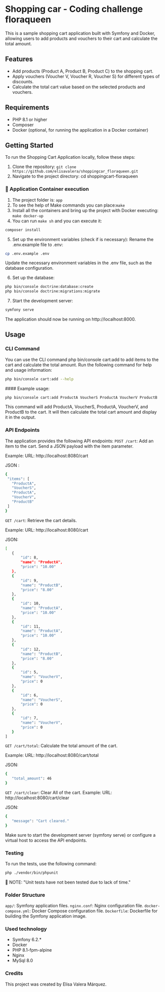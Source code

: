 # Shopping car - Coding challenge floraqueen

This is a sample shopping cart application built with Symfony and Docker, allowing users to add products and vouchers to their cart and calculate the total amount.

## Features

- Add products (Product A, Product B, Product C) to the shopping cart.
- Apply vouchers (Voucher V, Voucher R, Voucher S) for different types of discounts.
- Calculate the total cart value based on the selected products and vouchers.

## Requirements

- PHP 8.1 or higher
- Composer
- Docker (optional, for running the application in a Docker container)

## Getting Started

To run the Shopping Cart Application locally, follow these steps:

1. Clone the repository:
   `git clone https://github.com/elisavalera/shoppingcar_floraqueen.git`
2. Navigate to the project directory: cd shoppingcart-floraqueen


### 🚀 Application Container execution
1. The project folder is: `app`
2. To see the help of Make commands you can place:`make`
3. Install all the containers and bring up the project with Docker executing: `make docker-up`
4. You can run `make sh` and you can execute it:
```bash
composer install
```
5. Set up the environment variables (check if is necessary):
Rename the .env.example file to .env:
```bash
cp .env.example .env
```
Update the necessary environment variables in the .env file, such as the database configuration.

6. Set up the database:
```bash
php bin/console doctrine:database:create
php bin/console doctrine:migrations:migrate
```

7. Start the development server:
```bash
symfony serve
```

The application should now be running on http://localhost:8000.

## Usage

### CLI Command
You can use the CLI command php bin/console cart:add to add items to the cart and calculate the total amount. Run the following command for help and usage information:
```bash
php bin/console cart:add --help
```

#### Example usage:
```bash
php bin/console cart:add ProductA VoucherS ProductA VoucherV ProductB
```
This command will add ProductA, VoucherS, ProductA, VoucherV, and ProductB to the cart. It will then calculate the total cart amount and display it in the output.



### API Endpoints
The application provides the following API endpoints:
`POST /cart`: Add an item to the cart. Send a JSON payload with the item parameter.
 
 Example:
 URL: http://localhost:8080/cart

 JSON : 
 ```bash
 {
  "items": [
    "ProductA",
    "VoucherS",
    "ProductA",
    "VoucherV",
    "ProductB"
  ]
}

```


`GET /cart`: Retrieve the cart details.

Example:
URL: http://localhost:8080/cart

JSON:
 ```bash
[
    {
        "id": 8,
        "name": "ProductA",
        "price": "10.00"
    },
    {
        "id": 9,
        "name": "ProductB",
        "price": "8.00"
    },
    {
        "id": 10,
        "name": "ProductA",
        "price": "10.00"
    },
    {
        "id": 11,
        "name": "ProductA",
        "price": "10.00"
    },
    {
        "id": 12,
        "name": "ProductB",
        "price": "8.00"
    },
    {
        "id": 5,
        "name": "VoucherV",
        "price": 0
    },
    {
        "id": 6,
        "name": "VoucherS",
        "price": 0
    },
    {
        "id": 7,
        "name": "VoucherV",
        "price": 0
    }
]
```

`GET /cart/total`: Calculate the total amount of the cart.

Example:
URL: http://localhost:8080/cart/total

JSON:
 ```bash
{
    "total_amount": 46
}
```

`GET /cart/clear`: Clear All of the cart.
Example:
URL: http://localhost:8080/cart/clear

JSON:
 ```bash
{
    "message": "Cart cleared."
}
```

Make sure to start the development server (symfony serve) or configure a virtual host to access the API endpoints.

### Testing
To run the tests, use the following command:
```bash
php ./vendor/bin/phpunit
```

🚀 NOTE: "Unit tests have not been tested due to lack of time."

### Folder Structure
`app/`: Symfony application files.
`nginx.conf`: Nginx configuration file.
`docker-compose.yml`: Docker Compose configuration file.
`Dockerfile`: Dockerfile for building the Symfony application image.


### Used technology
- Symfony 6.2.*
- Docker
- PHP 8.1-fpm-alpine
- Nginx
- MySql 8.0

### Credits
This project was created by Elisa Valera Márquez.